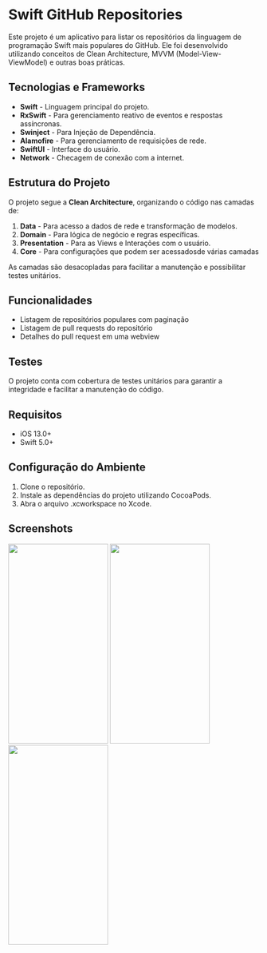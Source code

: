 # Swift GitHub Repositories

Este projeto é um aplicativo para listar os repositórios da linguagem de programação Swift mais populares do GitHub. Ele foi desenvolvido utilizando conceitos de Clean Architecture, MVVM (Model-View-ViewModel) e outras boas práticas.

## Tecnologias e Frameworks

- **Swift** - Linguagem principal do projeto.
- **RxSwift** - Para gerenciamento reativo de eventos e respostas assíncronas.
- **Swinject** - Para Injeção de Dependência.
- **Alamofire** - Para gerenciamento de requisições de rede.
- **SwiftUI** - Interface do usuário.
- **Network** - Checagem de conexão com a internet.

## Estrutura do Projeto

O projeto segue a **Clean Architecture**, organizando o código nas camadas de:

1. **Data** - Para acesso a dados de rede e transformação de modelos.
2. **Domain** - Para lógica de negócio e regras específicas.
3. **Presentation** - Para as Views e Interações com o usuário.
4. **Core** - Para configurações que podem ser acessados ​​de várias camadas

As camadas são desacopladas para facilitar a manutenção e possibilitar testes unitários.

## Funcionalidades

- Listagem de repositórios populares com paginação
- Listagem de pull requests do repositório
- Detalhes do pull request em uma webview

## Testes

O projeto conta com cobertura de testes unitários para garantir a integridade e facilitar a manutenção do código.

## Requisitos

- iOS 13.0+
- Swift 5.0+

## Configuração do Ambiente

1. Clone o repositório.
2. Instale as dependências do projeto utilizando CocoaPods.
3. Abra o arquivo .xcworkspace no Xcode.

## Screenshots
<img src="https://github.com/user-attachments/assets/1f47c63e-d4ff-4bf0-a382-0e5846c3cb35" width="200" height="400" />
<img src="https://github.com/user-attachments/assets/32e553a1-5017-4c80-88db-7cac60c310b6" width="200" height="400" />
<img src="https://github.com/user-attachments/assets/199bb69e-38b1-4bc6-a3ec-f33727edcde3" width="200" height="400" />




